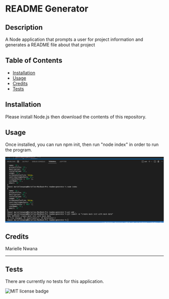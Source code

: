 
# README Generator

## Description 
 A Node application that prompts a user for project information and generates a README file about that project

## Table of Contents
 - [Installation](#installation)
 - [Usage](#usage)
 - [Credits](#credits)
 - [Tests](#tests)

## Installation 
 Please install Node.js then download the contents of this repository.

## Usage 
 Once installed, you can run npm init, then run "node index"  in order to run the program.
 
 ![screen shot of README Generator](/assets/images/screenshot.png)

## Credits 
 Marielle Nwana



---



## Tests 
 There are currently no tests for this application.



 
 ![MIT license badge](https://img.shields.io/badge/license-mit-blue)
